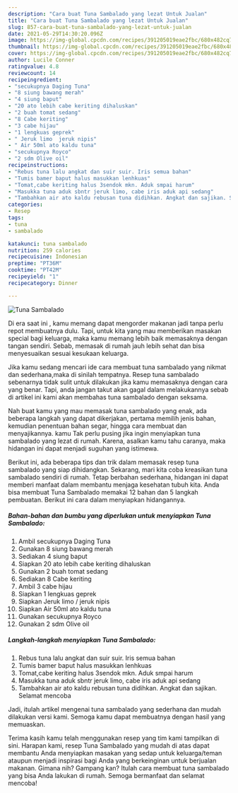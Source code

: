 ```yaml
---
description: "Cara buat Tuna Sambalado yang lezat Untuk Jualan"
title: "Cara buat Tuna Sambalado yang lezat Untuk Jualan"
slug: 857-cara-buat-tuna-sambalado-yang-lezat-untuk-jualan
date: 2021-05-29T14:30:20.096Z
image: https://img-global.cpcdn.com/recipes/391205019eae2fbc/680x482cq70/tuna-sambalado-foto-resep-utama.jpg
thumbnail: https://img-global.cpcdn.com/recipes/391205019eae2fbc/680x482cq70/tuna-sambalado-foto-resep-utama.jpg
cover: https://img-global.cpcdn.com/recipes/391205019eae2fbc/680x482cq70/tuna-sambalado-foto-resep-utama.jpg
author: Lucile Conner
ratingvalue: 4.8
reviewcount: 14
recipeingredient:
- "secukupnya Daging Tuna"
- "8 siung bawang merah"
- "4 siung baput"
- "20 ato lebih cabe keriting dihaluskan"
- "2 buah tomat sedang"
- "8 Cabe keriting"
- "3 cabe hijau"
- "1 lengkuas geprek"
- " Jeruk limo  jeruk nipis"
- " Air 50ml ato kaldu tuna"
- "secukupnya Royco"
- "2 sdm Olive oil"
recipeinstructions:
- "Rebus tuna lalu angkat dan suir suir. Iris semua bahan"
- "Tumis bamer baput halus masukkan lenhkuas"
- "Tomat,cabe keriting halus 3sendok mkn. Aduk smpai harum"
- "Masukka tuna aduk sbntr jeruk limo, cabe iris aduk api sedang"
- "Tambahkan air ato kaldu rebusan tuna didihkan. Angkat dan sajikan. Selamat mencoba"
categories:
- Resep
tags:
- tuna
- sambalado

katakunci: tuna sambalado 
nutrition: 259 calories
recipecuisine: Indonesian
preptime: "PT36M"
cooktime: "PT42M"
recipeyield: "1"
recipecategory: Dinner

---
```



![Tuna Sambalado](https://img-global.cpcdn.com/recipes/391205019eae2fbc/680x482cq70/tuna-sambalado-foto-resep-utama.jpg)

Di era  saat ini , kamu memang dapat mengorder makanan jadi tanpa perlu repot membuatnya dulu. Tapi, untuk kita yang mau memberikan masakan special bagi keluarga, maka kamu memang lebih baik memasaknya dengan tangan sendiri. Sebab, memasak di rumah jauh lebih sehat dan bisa menyesuaikan sesuai kesukaan keluarga.

Jika kamu sedang mencari ide cara membuat tuna sambalado yang nikmat dan sederhana,maka di sinilah tempatnya. Resep tuna sambalado  sebenarnya tidak sulit untuk dilakukan jika kamu memasaknya dengan cara yang benar. Tapi, anda jangan takut akan gagal dalam melakukannya 
sebab di artikel ini kami akan membahas tuna sambalado dengan seksama.  



Nah buat kamu yang mau memasak tuna sambalado yang enak, ada beberapa langkah yang dapat dikerjakan, pertama memilih jenis bahan, kemudian penentuan bahan segar, hingga cara membuat dan menyajikannya. kamu Tak perlu pusing jika ingin menyiapkan tuna sambalado yang lezat di rumah. Karena, asalkan kamu  tahu caranya, maka hidangan ini dapat menjadi suguhan yang istimewa.

Berikut ini, ada beberapa tips dan trik dalam memasak resep tuna sambalado yang siap dihidangkan. Sekarang, mari kita coba kreasikan tuna sambalado sendiri di rumah. Tetap berbahan sederhana, hidangan ini dapat memberi manfaat dalam membantu menjaga kesehatan tubuh kita. Anda bisa membuat Tuna Sambalado memakai 12 bahan dan 5 langkah pembuatan. Berikut ini cara dalam menyiapkan hidangannya.

<!--inarticleads1-->

##### Bahan-bahan dan bumbu yang diperlukan untuk menyiapkan Tuna Sambalado:

1. Ambil secukupnya Daging Tuna
1. Gunakan 8 siung bawang merah
1. Sediakan 4 siung baput
1. Siapkan 20 ato lebih cabe keriting dihaluskan
1. Gunakan 2 buah tomat sedang
1. Sediakan 8 Cabe keriting
1. Ambil 3 cabe hijau
1. Siapkan 1 lengkuas geprek
1. Siapkan  Jeruk limo / jeruk nipis
1. Siapkan  Air 50ml ato kaldu tuna
1. Gunakan secukupnya Royco
1. Gunakan 2 sdm Olive oil




<!--inarticleads2-->

##### Langkah-langkah menyiapkan Tuna Sambalado:

1. Rebus tuna lalu angkat dan suir suir. Iris semua bahan
1. Tumis bamer baput halus masukkan lenhkuas
1. Tomat,cabe keriting halus 3sendok mkn. Aduk smpai harum
1. Masukka tuna aduk sbntr jeruk limo, cabe iris aduk api sedang
1. Tambahkan air ato kaldu rebusan tuna didihkan. Angkat dan sajikan. Selamat mencoba




Jadi, itulah artikel mengenai  tuna sambalado  yang sederhana dan mudah dilakukan versi kami. Semoga kamu dapat membuatnya dengan hasil yang memuaskan. 

Terima kasih kamu telah menggunakan resep yang tim kami tampilkan di sini. Harapan kami, resep  Tuna Sambalado yang mudah di atas dapat membantu Anda menyiapkan masakan yang sedap untuk keluarga/teman ataupun menjadi inspirasi bagi Anda yang berkeinginan untuk berjualan makanan. Gimana nih? Gampang kan? Itulah cara membuat tuna sambalado yang bisa Anda lakukan di rumah. Semoga bermanfaat dan selamat mencoba!

